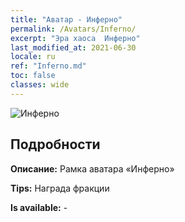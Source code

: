 ```yaml
---
title: "Аватар - Инферно"
permalink: /Avatars/Inferno/
excerpt: "Эра хаоса  Инферно"
last_modified_at: 2021-06-30
locale: ru
ref: "Inferno.md"
toc: false
classes: wide
---
```

 ![Инферно](/images/a/avatarFrame_3.png)

## Подробности

 **Описание:** Рамка аватара «Инферно» 

 **Tips:** Награда фракции 

 **Is available:**  - 

